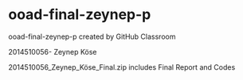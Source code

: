 # ooad-final-zeynep-p
ooad-final-zeynep-p created by GitHub Classroom

2014510056- Zeynep Köse

2014510056_Zeynep_Köse_Final.zip includes Final Report and Codes
